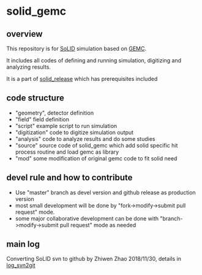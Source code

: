 # solid_gemc

overview
--------
This repository is for [SoLID](https://hallaweb.jlab.org/12GeV/SoLID) simulation based on [GEMC](https://gemc.jlab.org).

It includes all codes of defining and running simulation, digitizing and analyzing results.

It is a part of [solid_release](https://github.com/JeffersonLab/solid_release) which has prerequisites included

code structure
--------
* "geometry", detector definition
* "field" field definition
* "script" example script to run simulation
* "digitization" code to digitize simulation output 
* "analysis" code to analyze results and do some studies
* "source" source code of solid_gemc which add solid specific hit process routine and load gemc as library
* "mod" some modification of original gemc code to fit solid need

devel rule and how to contribute
--------
* Use "master" branch as devel version and github release as production version
* most small development will be done by "fork->modify->submit pull request" mode.
* some major collaborative development can be done with "branch->modify->submit pull request" mode as needed 

main log
--------
Converting SoLID svn to github by Zhiwen Zhao 2018/11/30, details in [log_svn2git](https://github.com/JeffersonLab/solid_gemc/blob/master/log_svn2git)
